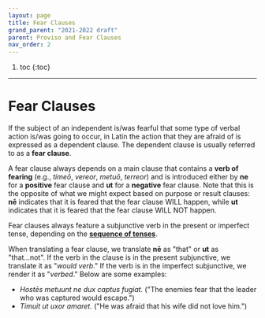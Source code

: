 ```yaml
---
layout: page
title: Fear Clauses
grand_parent: "2021-2022 draft"
parent: Proviso and Fear Clauses
nav_order: 2
---
```


1. toc
{:toc}

***

# Fear Clauses

If the subject of an independent is/was fearful that some type of verbal action is/was going to occur, in Latin the action that they are afraid of is expressed as a dependent clause. The dependent clause is usually referred to as a **fear clause**.

A fear clause always depends on a main clause that contains a **verb of fearing** (e.g., *timeō*, *vereor*, *metuō*, *terreor*) and is introduced either by **ne** for a **positive** fear clause and **ut** for a **negative** fear clause. Note that this is the opposite of what we might expect based on purpose or result clauses: **nē** indicates that it is feared that the fear clause WILL happen, while **ut** indicates that it is feared that the fear clause WILL NOT happen.

Fear clauses always feature a subjunctive verb in the present or imperfect tense, depending on the [**sequence of tenses**](../08-temporal-clauses/#subjunctive-verbs-and-the-sequence-of-tenses/).

When translating a fear clause, we translate **nē** as "that" or **ut** as "that...not". If the verb in the clause is in the present subjunctive, we translate it as "*would verb*." If the verb is in the imperfect subjunctive, we render it as "*verbed*." Below are some examples:

- *Hostēs metuunt ne dux captus fugiat.* ("The enemies fear that the leader who was captured would escape.")
- *Timuit ut uxor amaret.* ("He was afraid that his wife did not love him.")
